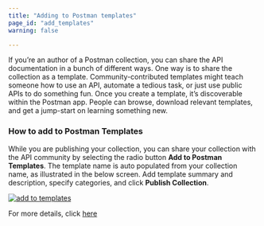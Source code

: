 ```yaml
---
title: "Adding to Postman templates"
page_id: "add_templates"
warning: false

---
```


If you’re an author of a Postman collection, you can share the API documentation in a bunch of different ways. One way is to share the collection as a template. Community-contributed templates might teach someone how to use an API, automate a tedious task, or just use public APIs to do something fun. Once you create a template, it’s discoverable within the Postman app. People can browse, download relevant templates, and get a jump-start on learning something new.

### How to add to Postman Templates

While you are publishing your collection, you can share your collection with the API community by selecting the radio button **Add to Postman Templates**. The template name is auto populated from your collection name, as illustrated in the below screen. Add template summary and description, specify categories, and click **Publish Collection**.  

[![add to templates](https://s3.amazonaws.com/postman-static-getpostman-com/postman-docs/Add+To+Postman+Templates.png)](https://s3.amazonaws.com/postman-static-getpostman-com/postman-docs/Add+To+Postman+Templates.png)

For more details, click [here](https://learning.getpostman.com/docs/postman/api_documentation/publishing_public_docs/)